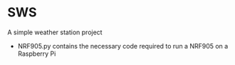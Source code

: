 # SWS
A simple weather station project

- NRF905.py contains the necessary code required to run a NRF905 on a Raspberry Pi
